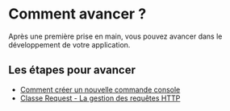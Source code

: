 # Comment avancer ?

Après une première prise en main, vous pouvez avancer dans le développement de votre application. 

## Les étapes pour avancer

- [Comment créer un nouvelle commande console](fr-new-command-edu.md)
- [Classe Request - La gestion des requêtes HTTP](fr-resquet.md)

